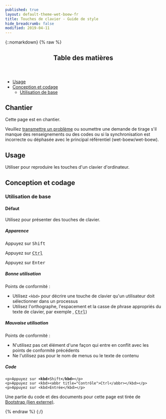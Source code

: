 ```yaml
---
published: true
layout: default-theme-wet-boew-fr
title: Touches de clavier - Guide de style
hide_breadcrumb: false
modified: 2019-04-11
---
```

{::nomarkdown}
{% raw %}
  <span class="wb-prettify all-pre"></span>
  <div class="row">
    <nav role="navigation" class="col-md-8">
      <div class="panel panel-default">
        <header class="panel-heading">
          <h2 class="panel-title">Table des matières</h2>
        </header>
        <div class="panel-body">
          <ul>
            <li><a href="#purpose">Usage</a></li>
            <li><a href="#design">Conception et codage</a>
              <ul>
                <li><a href="#basic">Utilisation de base</a></li>
              </ul>
            </li>
          </ul>
        </div>
      </div>
    </nav>
    <section class="col-md-4">
      <div class="panel panel-warning">
        <div class="panel-body">
          <h2 class="mrgn-tp-0 h4 text-warning"><span class="fa fa-exclamation-triangle"></span> Chantier</h2>
          <p>Cette page est en chantier.</p>
          <p>Veuillez  <a href="https://github.com/wet-boew/wet-boew-styleguide/issues/new">transmettre un problème</a> ou soumettre une demande de tirage s'il manque des renseignements ou des codes ou si la synchronisation est incorrecte ou déphasée avec le principal référentiel (wet-boew/wet-boew).</p>
        </div>
      </div>
    </section>
  </div>
  <section>
    <h2 id="purpose"><span class="fa-stack"><span class="fa fa-circle fa-stack-2x"></span><span class="fa fa-info fa-stack-1x fa-inverse"></span></span> Usage</h2>
    <p>Utiliser pour reproduire les touches d'un clavier d'ordinateur. </p>
    <h2 id="design"><span class="fa-stack"><span class="fa fa-circle fa-stack-2x"></span><span class="fa fa-paint-brush fa-stack-1x fa-inverse"></span></span> Conception et codage</h2>
    <h3 id="basic">Utilisation de base</h3>
	 <h4 id="default"><span class="fa-stack"><span class="fa fa-circle fa-stack-2x"></span><span class="fa fa-gears fa-stack-1x fa-inverse"></span></span> Défaut</h4>
     <p>Utilisez pour présenter des touches de clavier.</p>
     <div class="row">
      <div class="col-md-4">
        <div class="panel panel-default">
          <div class="panel-body">
            <h5 class="mrgn-tp-0">Apparence</h5>
            <p>Appuyez sur <kbd>Shift</kbd></p>
            <p>Appuyez sur <kbd><abbr title="Contrôle">Ctrl</abbr></kbd></p>
            <p>Appuyez sur <kbd>Enter</kbd></p>
          </div>
        </div>
      </div>
      <div class="col-md-4">
        <h5 class="mrgn-tp-0 text-success"><span class="glyphicon glyphicon-ok-circle"></span> Bonne utilisation</h5>
<p>Points de conformité&nbsp;:</p>
        <ul>
          <li>Utilisez <code>&lt;kbd&gt;</code> pour décrire une touche de clavier qu'un utilisateur doit sélectionner dans un processus</li>
              <li>Utilisez l'orthographe, l'espacement et la casse de phrase appropriés du texte de clavier, par exemple , <kbd><abbr title="Contrôle">Ctrl</abbr></kbd>)</li>
        </ul>
        <h5 class="mrgn-tp-0 text-danger"><span class="glyphicon glyphicon-remove-circle"></span> Mauvaise utilisation</h5>
        <p>Points de conformité&nbsp;:</p><ul>
          <li>N'utilisez pas cet élément d'une façon qui entre en conflit avec les points de conformité précédents</li>
          <li>Ne l'utilisez pas pour le nom de menus ou le texte de contenu</li>
        </ul>
      </div>
      <div class="col-md-4">
        <h5 class="mrgn-tp-0">Code</h5>
        <pre><code>&lt;p&gt;Appuyez sur <strong>&lt;kbd&gt;</strong>Shift<strong>&lt;/kbd&gt;</strong>&lt;/p&gt;
&lt;p&gt;Appuyez sur &lt;kbd&gt;&lt;abbr title=&quot;Contrôle&quot;&gt;Ctrl&lt;/abbr&gt;&lt;/kbd&gt;&lt;/p&gt;
&lt;p&gt;Appuyez sur &lt;kbd&gt;Entrée&lt;/kbd&gt;&lt;/p&gt;</code></pre>
      </div>
    </div>
  </section>
  <p class="mrgn-tp-lg text-muted"> Une partie du code et des documents pour cette page est tirée de <a href="http://getbootstrap.com/" rel="external">Bootstrap<span class="wb-inv"> (lien externe)</span></a>.</p>
{% endraw %}
{:/}
